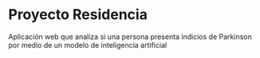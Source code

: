 # Proyecto Residencia

 Aplicación web que analiza si una persona presenta indicios de Parkinson por medio de un modelo de inteligencia artificial
